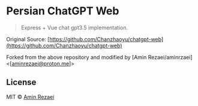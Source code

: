 # Persian ChatGPT Web

> Express + Vue chat gpt3.5 implementation.


Original Source: [https://github.com/Chanzhaoyu/chatgpt-web](https://github.com/Chanzhaoyu/chatgpt-web)

Forked from the above repository and modified by [Amin Rezaei/aminrzaei] <[aminrezaei@proton.me]>
## License
MIT © [Amin Rezaei](./license)
